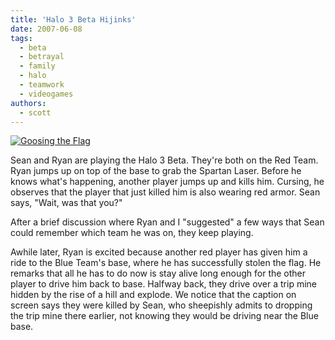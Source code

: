 ```yaml
---
title: 'Halo 3 Beta Hijinks'
date: 2007-06-08
tags:
  - beta
  - betrayal
  - family
  - halo
  - teamwork
  - videogames
authors:
  - scott
---
```


[![Goosing the Flag](/images/535483446_e5d3a49a2c.jpg)](http://www.flickr.com/photos/spaceninja/535483446/)

Sean and Ryan are playing the Halo 3 Beta. They're both on the Red Team. Ryan jumps up on top of the base to grab the Spartan Laser. Before he knows what's happening, another player jumps up and kills him. Cursing, he observes that the player that just killed him is also wearing red armor. Sean says, "Wait, was that you?"

After a brief discussion where Ryan and I "suggested" a few ways that Sean could remember which team he was on, they keep playing.

Awhile later, Ryan is excited because another red player has given him a ride to the Blue Team's base, where he has successfully stolen the flag. He remarks that all he has to do now is stay alive long enough for the other player to drive him back to base. Halfway back, they drive over a trip mine hidden by the rise of a hill and explode. We notice that the caption on screen says they were killed by Sean, who sheepishly admits to dropping the trip mine there earlier, not knowing they would be driving near the Blue base.
